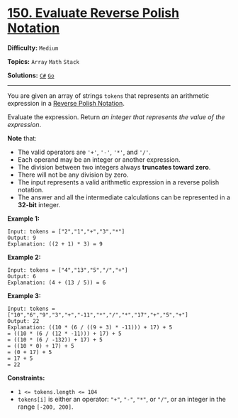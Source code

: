 # [150. Evaluate Reverse Polish Notation](https://leetcode.com/problems/evaluate-reverse-polish-notation/)

**Difficulty:** `Medium`

**Topics:** `Array` `Math` `Stack`

**Solutions:** [`C#`](../../src/csharp/challenges/Problems/EvaluateReversePolishNotation.cs) [`Go`](../../src/go/challenges/problems/evaluate_reverse_polish_notation_test.go)

---

You are given an array of strings `tokens` that represents an arithmetic expression in a [Reverse Polish Notation](http://en.wikipedia.org/wiki/Reverse_Polish_notation).

Evaluate the expression. Return *an integer that represents the value of the expression*.

**Note** that:

* The valid operators are `'+'`, `'-'`, `'*'`, and `'/'`.
* Each operand may be an integer or another expression.
* The division between two integers always **truncates toward zero**.
* There will not be any division by zero.
* The input represents a valid arithmetic expression in a reverse polish notation.
* The answer and all the intermediate calculations can be represented in a **32-bit** integer.

**Example 1:**

```
Input: tokens = ["2","1","+","3","*"]
Output: 9
Explanation: ((2 + 1) * 3) = 9
```

**Example 2:**

```
Input: tokens = ["4","13","5","/","+"]
Output: 6
Explanation: (4 + (13 / 5)) = 6
```

**Example 3:**

```
Input: tokens = ["10","6","9","3","+","-11","*","/","*","17","+","5","+"]
Output: 22
Explanation: ((10 * (6 / ((9 + 3) * -11))) + 17) + 5
= ((10 * (6 / (12 * -11))) + 17) + 5
= ((10 * (6 / -132)) + 17) + 5
= ((10 * 0) + 17) + 5
= (0 + 17) + 5
= 17 + 5
= 22
```

**Constraints:**

* `1 <= tokens.length <= 104`
* `tokens[i]` is either an operator: `"+"`, `"-"`, `"*"`, or `"/"`, or an integer in the range `[-200, 200]`.
